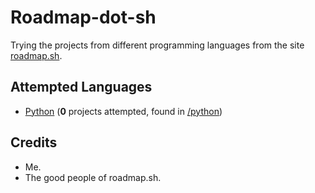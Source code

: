 # Roadmap-dot-sh

Trying the projects from different programming languages from the site [roadmap.sh](https://roadmap.sh).

## Attempted Languages

- [Python](https://roadmap.sh/python/) (**0** projects attempted, found in [/python](/python/README.md))

## Credits

- Me.
- The good people of roadmap.sh.
